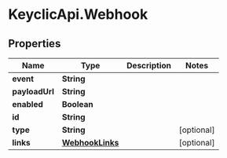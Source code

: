 # KeyclicApi.Webhook

## Properties
Name | Type | Description | Notes
------------ | ------------- | ------------- | -------------
**event** | **String** |  | 
**payloadUrl** | **String** |  | 
**enabled** | **Boolean** |  | 
**id** | **String** |  | 
**type** | **String** |  | [optional] 
**links** | [**WebhookLinks**](WebhookLinks.md) |  | [optional] 


